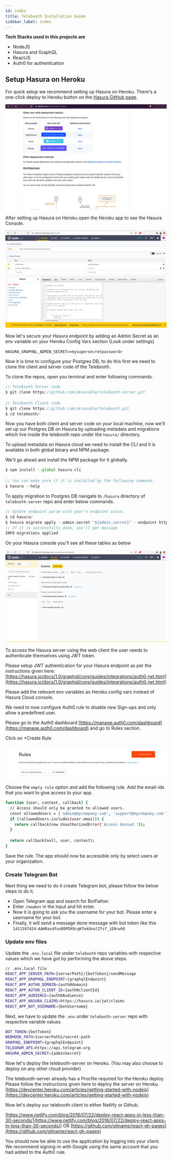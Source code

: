 ```yaml
---
id: index
title: Telebooth Installation Guide
sidebar_label: index
---
```


**Tech Stacks used in this projects are**

- NodeJS
- Hasura and GraphQL
- ReactJS
- Auth0 for authentication

## Setup Hasura on Heroku

For quick setup we recommend setting up Hasura on Heroku. There's a one-click deploy to Heroku button on the [Hasura GitHub page](https://github.com/hasura/graphql-engine).

![screenshots/Screenshot_2020-12-29_at_12.09.30_AM.png](screenshots/Screenshot_2020-12-29_at_12.09.30_AM.png)

After setting up Hasura on Heroku open the Heroku app to see the Hasura Console.

![screenshots/Screenshot_2020-12-29_at_12.14.41_AM.png](screenshots/Screenshot_2020-12-29_at_12.14.41_AM.png)

Now let's secure your Hasura endpoint by adding an Admin Secret as an env variable on your Heroku Config Vars section (Look under settings)

`HASURA_GRAPHQL_ADMIN_SECRET=<mysupersecretpassword>`

Now it is time to configure your Postgres DB, to do this first we need to clone the client and server code of the Telebooth.

To clone the repos, open you terminal and enter following commands.

```jsx
// Telebooth Server code
$ git clone https://github.com/aksanoble/telebooth-server.git

// Telebooth Client code
$ git clone https://github.com/aksanoble/telebooth.git
$ cd telebooth/
```

Now you have both client and server code on your local machine, now we'll set up our Postgres DB on Hasura by uploading metadata and migrations which live inside the telebooth repo under the `hasura/` directory.

To upload metadata on Hasura cloud we need to install the CLI and it is available in both global binary and NPM package.

We'll go ahead and install the NPM package for it globally.

```jsx
$ npm install --global hasura-cli

// You can make sure if it is installed by the following command.
$ hasura --help
```

To apply migration to Postgres DB navigate to `/hasura` directory of `telebooth-server` repo and enter below commands.

```jsx
// Update endpoint param with your's endpoint value.
$ cd hasura/
$ hasura migrate apply --admin-secret "${admin_secret}" --endpoint https://telebooth.herokuapp.com
// If it is successfully done, you'll get message
INFO migrations applied
```

On your Hasura console you'll see all these tables as below

![screenshots/Screenshot_2020-12-29_at_12.24.37_AM.png](screenshots/Screenshot_2020-12-29_at_12.24.37_AM.png)

To access the Hasura server using the web client the user needs to authenticate themselves using JWT token.

Please setup JWT authentication for your Hasura endpoint as per the instructions given here:
[https://hasura.io/docs/1.0/graphql/core/guides/integrations/auth0-jwt.html](https://hasura.io/docs/1.0/graphql/core/guides/integrations/auth0-jwt.html)

Please add the relevant env variables as Heroku config vars instead of Hasura Cloud console.

We need to now configure Auth0 rule to disable new Sign-ups and only allow a predefined user.

Please go to the Auth0 dashboard [https://manage.auth0.com/dashboard](https://manage.auth0.com/dashboard) and go to Rules section.

Click on +Create Rule

![screenshots/Screenshot_2020-12-29_at_12.40.20_AM.png](screenshots/Screenshot_2020-12-29_at_12.40.20_AM.png)

Choose the `empty rule` option and add the following rule. Add the email-ids that you want to give access to your app.

```bash
function (user, context, callback) {
  // Access should only be granted to allowed users.
  const allowedUsers = ['admin@mycompany.com', 'support@mycompany.com'];
  if (!allowedUsers.includes(user.email)) {
    return callback(new UnauthorizedError('Access denied.'));
  }

  return callback(null, user, context);
}

```

Save the rule. The app should now be accessible only by select users at your organization.

### Create Telegram Bot

Next thing we need to do it create Telegram bot, please follow the below steps to do it.

- Open Telegram app and search for BotFather.
- Enter `/newbot` in the input and hit enter.
- Now it is going to ask you the username for your bot. Please enter a username for your bot.
- Finally, it will send a message done message with bot token like this `1411597424:AAHRasdfunB9PDX0cqKfwkUnalZfsf_iENrwhE`

### Update env files

Update the `.env.local` file under `telebooth` repo variables with respective values which we have got by performing the above steps.

```bash
// .env.local file
REACT_APP_SERVER_PATH={serverPath}/{botToken}/sendMessage
REACT_APP_GRAPHQL_ENDPOINT={graphqlEndpoint}
REACT_APP_AUTH0_DOMAIN={auth0domain}
REACT_APP_AUTH0_CLIENT_ID={auth0clientId}
REACT_APP_AUDIENCE={auth0Audience}
REACT_APP_HASURA_CLAIMS=https://hasura.io/jwt/claims
REACT_APP_BOT_USERNAME={botUsername}
```

Next, we have to update the `.env` under `telebooth-server` repo with respective variable values.

```bash
BOT_TOKEN={botToken}
WEBHOOK_PATH={serverPath}/secret-path
GRAPHQL_ENDPOINT={graphqlEndpoint}
TELEGRAM_API=https://api.telegram.org
HASURA_ADMIN_SECRET={adminSecret}
```

Now let's deploy the telebooth-server on Heroku. (You may also choose to deploy on any other cloud provider)

The telebooth-server already has a Procfile required for the Heroku deploy. Please follow the instructions given here to deploy the server on Heroku. [https://devcenter.heroku.com/articles/getting-started-with-nodejs](https://devcenter.heroku.com/articles/getting-started-with-nodejs)

Now let's deploy our telebooth client to either Netlify or Github.

[https://www.netlify.com/blog/2016/07/22/deploy-react-apps-in-less-than-30-seconds/](https://www.netlify.com/blog/2016/07/22/deploy-react-apps-in-less-than-30-seconds/) OR
[https://github.com/gitname/react-gh-pages](https://github.com/gitname/react-gh-pages)

You should now be able to use the application by logging into your client. We recommend signing-in with Google using the same account that you had added to the Auth0 rule.
